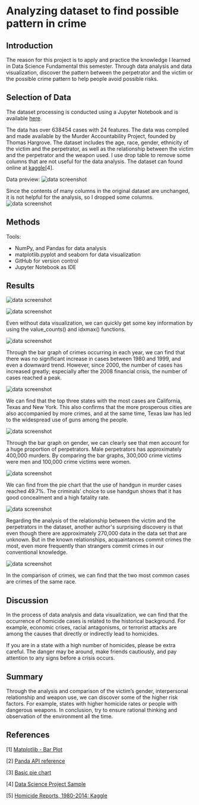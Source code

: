 # Analyzing dataset to find possible pattern in crime


## Introduction
The reason for this project is to apply and practice the knowledge I learned in Data Science Fundamental this semester. Through data analysis and data visualization, discover the pattern between the perpetrator and the victim or the possible crime pattern to help people avoid possible risks.

## Selection of Data

The dataset processing is conducted using a Jupyter Notebook and is available [here](https://github.com/liur1wit/DS_Final/blob/main/Final%20Project.ipynb).

The data has over 638454 cases with 24 features. The data was compiled and made available by the Murder Accountability Project, founded by Thomas Hargrove. The dataset includes the age, race, gender, ethnicity of the victim and the perpetrator, as well as the relationship between the victim and the perpetrator and the weapon used. I use drop table to remove some columns that are not useful for the data analysis.
The dataset can found online at [kaggle](https://www.kaggle.com/murderaccountability/homicide-reports)[4]. 

Data preview: 
![data screenshot](./preview.jpg)


Since the contents of many columns in the original dataset are unchanged, it is not helpful for the analysis, so I dropped some columns.
![data screenshot](./new.PNG)

## Methods

Tools:
- NumPy, and Pandas for data analysis 
- matplotlib.pyplot and seaborn for data visualization
- GitHub for version control
- Jupyter Notebook as IDE

## Results

![data screenshot](https://github.com/liur1wit/DS_Final/blob/main/number%20of%20crimes.PNG)


![data screenshot](https://github.com/liur1wit/DS_Final/blob/main/dataset%20Overview.PNG)

Even without data visualization, we can quickly get some key information by using the value_counts() and idxmax() functions.

![data screenshot](https://github.com/liur1wit/DS_Final/blob/main/Yearly%20murdered.PNG)

Through the bar graph of crimes occurring in each year, we can find that there was no significant increase in cases between 1980 and 1999, and even a downward trend. However, since 2000, the number of cases has increased greatly; especially after the 2008 financial crisis, the number of cases reached a peak.

![data screenshot](https://github.com/liur1wit/DS_Final/blob/main/State.PNG)

We can find that the top three states with the most cases are California, Texas and New York. This also confirms that the more prosperous cities are also accompanied by more crimes, and at the same time, Texas law has led to the widespread use of guns among the people.

![data screenshot](https://github.com/liur1wit/DS_Final/blob/main/Gender.PNG)

Through the bar graph on gender, we can clearly see that men account for a huge proportion of perpetrators. Male perpetrators has approximately 400,000 murders. By comparing the bar graphs, 300,000 crime victims were men and 100,000 crime victims were women.

![data screenshot](https://github.com/liur1wit/DS_Final/blob/main/weapon.PNG)

We can find from the pie chart that the use of handgun in murder cases reached 49.7%. The criminals' choice to use handgun shows that it has good concealment and a high fatality rate.

![data screenshot](https://github.com/liur1wit/DS_Final/blob/main/relationship.PNG)

Regarding the analysis of the relationship between the victim and the perpetrators in the dataset, another author's surprising discovery is that even though there are approximately 270,000 data in the data set that are unknown. But in the known relationships, acquaintances commit crimes the most, even more frequently than strangers commit crimes in our conventional knowledge.

![data screenshot](https://github.com/liur1wit/DS_Final/blob/main/ethnicity.PNG)

In the comparison of crimes, we can find that the two most common cases are crimes of the same race.

## Discussion

In the process of data analysis and data visualization, we can find that the occurrence of homicide cases is related to the historical background. For example, economic crises, racial antagonisms, or terrorist attacks are among the causes that directly or indirectly lead to homicides.

If you are in a state with a high number of homicides, please be extra careful. The danger may be around, make friends cautiously, and pay attention to any signs before a crisis occurs.

## Summary

Through the analysis and comparison of the victim’s gender, interpersonal relationship and weapon use, we can discover some of the higher risk factors. For example, states with higher homicide rates or people with dangerous weapons. In conclusion, try to ensure rational thinking and observation of the environment all the time.


## References
[1] [Matplotlib - Bar Plot](https://www.tutorialspoint.com/matplotlib/matplotlib_bar_plot.htm)

[2] [Panda API reference](https://pandas.pydata.org/docs/reference)

[3] [Basic pie chart](https://matplotlib.org/stable/gallery/pie_and_polar_charts/pie_features.html)

[4] [Data Science Project Sample](https://github.com/memoatwit/dsexample)

[5] [Homicide Reports, 1980-2014: Kaggle](https://www.kaggle.com/murderaccountability/homicide-reports)
